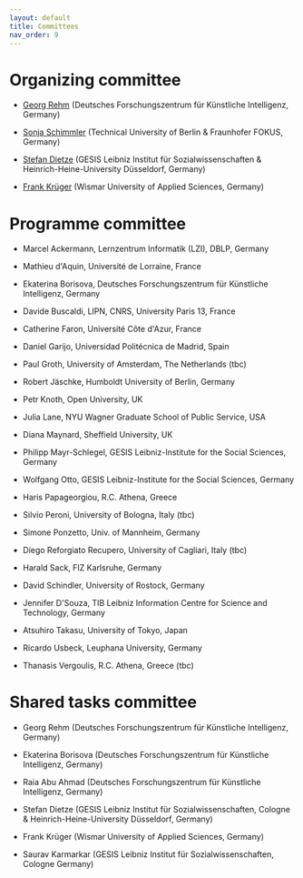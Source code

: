 ```yaml
---
layout: default
title: Committees
nav_order: 9
---
```


# Organizing committee

* [Georg Rehm](http://georg-re.hm) (Deutsches Forschungszentrum für Künstliche Intelligenz, Germany)

* [Sonja Schimmler](https://sites.google.com/view/sonjaschimmler/biography) (Technical University of Berlin & Fraunhofer FOKUS, Germany)

* [Stefan Dietze](http://stefandietze.net) (GESIS Leibniz Institut für Sozialwissenschaften & Heinrich-Heine-University Düsseldorf, Germany)

* [Frank Krüger](https://fiw.hs-wismar.de/bereiche/eui/personen-gremien/prof-dr-ing-frank-krueger/) (Wismar University of Applied Sciences, Germany)

# Programme committee

* Marcel Ackermann, Lernzentrum Informatik (LZI), DBLP, Germany 

* Mathieu d'Aquin, Université de Lorraine, France 

* Ekaterina Borisova, Deutsches Forschungszentrum für Künstliche Intelligenz, Germany

* Davide Buscaldi, LIPN, CNRS, University Paris 13, France

* Catherine Faron, Université Côte d'Azur, France

* Daniel Garijo, Universidad Politécnica de Madrid, Spain 

* Paul Groth, University of Amsterdam, The Netherlands (tbc)

* Robert Jäschke, Humboldt University of Berlin, Germany

* Petr Knoth, Open University, UK

* Julia Lane, NYU Wagner Graduate School of Public Service, USA

* Diana Maynard, Sheffield University, UK 

* Philipp Mayr-Schlegel, GESIS Leibniz-Institute for the Social Sciences, Germany 

* Wolfgang Otto, GESIS Leibniz-Institute for the Social Sciences, Germany 

* Haris Papageorgiou, R.C. Athena, Greece 

* Silvio Peroni, University of Bologna, Italy (tbc)

* Simone Ponzetto, Univ. of Mannheim, Germany 

* Diego Reforgiato Recupero, University of Cagliari, Italy (tbc)

* Harald Sack, FIZ Karlsruhe, Germany

* David Schindler, University of Rostock, Germany

* Jennifer D'Souza, TIB Leibniz Information Centre for Science and Technology, Germany 

* Atsuhiro Takasu, University of Tokyo, Japan 

* Ricardo Usbeck, Leuphana University, Germany 

* Thanasis Vergoulis, R.C. Athena, Greece (tbc)

# Shared tasks committee

* Georg Rehm (Deutsches Forschungszentrum für Künstliche Intelligenz, Germany)
  
* Ekaterina Borisova (Deutsches Forschungszentrum für Künstliche Intelligenz, Germany)
  
* Raia Abu Ahmad (Deutsches Forschungszentrum für Künstliche Intelligenz, Germany)

* Stefan Dietze (GESIS Leibniz Institut für Sozialwissenschaften, Cologne & Heinrich-Heine-University Düsseldorf, Germany)

* Frank Krüger (Wismar University of Applied Sciences, Germany)

* Saurav Karmarkar (GESIS Leibniz Institut für Sozialwissenschaften, Cologne Germany)
